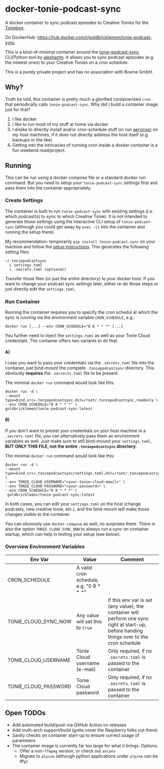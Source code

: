 # docker-tonie-podcast-sync
A docker container to sync podcast episodes to Creative Tonies for the [Toniebox](https://tonies.com/en-gb/tonieboxes/).

On DockerHub: https://hub.docker.com/r/goldbricklemon/tonie-podcast-sync

This is a kind-of-minimal container around the [tonie-podcast-sync](https://github.com/alexhartm/tonie-podcast-sync) CLI/Python tool by [alexhartm](https://github.com/alexhartm). It allows you to sync podcast episodes (e.g. the newest ones) to your Creative Tonies on a cron schedule.

This is a purely private project and has no association with Boxine GmbH.

## Why?

Truth be told, this container is pretty much a glorified containerized `cron` that periodically calls `tonie-podcast-sync`. Why did I build a container image just for that?

  1. I like docker
  2. I like to run most of my stuff at home via docker
  3. I dislike to directly install and/or cron-schedule stuff (or run [services](https://github.com/alexhartm/tonie-podcast-sync/issues/27)) on my host machines, if it does not directly address the host itself (e.g. backups or the like)
  4. Getting into the intricacies of running cron inside a docker container is a fun weekend read/project.


## Running

This can be run using a docker compose file or a standard docker run command. But you need to setup your `tonie-podcast-sync` settings first and pass them into the container appropriately.

### Create Settings
The container is built to run `tonie-podcast-sync` with existing settings (i.e. which podcast(s) to sync to which Creative Tonie). It is not intended to generate those settings using the interactive CLI setup of `tonie-podcast-sync` (although you could get away by `exec -it` into the container and running the setup there). 

My recommendation: temporarily `pip install tonie-podcast-sync` on your machine and follow the [setup instructions](https://github.com/alexhartm/tonie-podcast-sync?tab=readme-ov-file#via-cli). This generates the following setting files:

```
~/.toniepodcastsync
  L settings.toml
  L .secrets.toml (optional)
```

Transfer those files (or just the entire directory) to your docker host. If you want to change your podcast sync settings later, either re-do those steps or just directly edit the `settings.toml`.

### Run Container
Running the container requires you to specify the cron schedul at which the sync is running via the environment variable `CRON_SCHEDULE`, e.g.:

`docker run [...] --env CRON_SCHEDULE="0 8 * * *" [...]`

You further need to inject the `settings.toml` as well as your Tonie Cloud credentials. The container offers two variants to do that.

#### A)
I case you want to pass your credentials via the
`.secrets.toml` file into the contianer, just
bind-mount the complete `.toniepodcastsync` directory. This obviously **requires** the `.secrects.toml` file to be present.

The minimal `docker run` command would look like this:

```
docker run -d \
--mount type=bind,src=.toniepodcastsync,dst=/root/.toniepodcastsync,readonly \
--env CRON_SCHEDULE="0 8 * * *" \
goldbricklemon/tonie-podcast-sync:latest
```

#### B)
If you don't want to presist your credentials on your host machine in a `.secrets.toml` file, you can alternatively pass them as environment variables as well. Just make sure to still bind-mound your `settings.toml`, **BUT ONLY THIS FILE, not the entire `.toniepodcastsync` directory**.

The minimal `docker run` command would look like this:

```
docker run -d \
--mount type=bind,src=.toniepodcastsync/settings.toml,dst=/root/.toniepodcastsync/settings.toml,readonly \
--env TONIE_CLOUD_USERNAME="<your-tonie-cloud-email>" \
--env TONIE_CLOUD_PASSWORD="<your-password>" \
--env CRON_SCHEDULE="0 8 * * *" \
 goldbricklemon/tonie-podcast-sync:latest
```

In both cases, you can edit your `settings.toml` on the host (change podcasts, new creative tonie, etc.), and the bind-mount will make those changes visible to the container.

You can obviously use `docker-compose` as well, no surprises there. There is also the option `TONIE_CLOUD_SYNC_NOW` to always run a sync on container startup, which can help in testing your setup (see below).

### Overview Environment Variables

| Env Var               | Value                                   | Comment                                                                                                                                   |
|----------------------|-----------------------------------------|-------------------------------------------------------------------------------------------------------------------------------------------|
| CRON_SCHEDULE        | A valid cron schedule, e.g. "0 8 * * *" |                                                                                                                                           |
| TONIE_CLOUD_SYNC_NOW | Any value will set this to `true`       | If this env var is set (any value), the container will perform one sync right at start-up, before handing things over to the cron schedule |
| TONIE_CLOUD_USERNAME | Tonie Cloud username (e-mail)           | Only required, if no `.secrets.toml` is passed to the container                                                                           |
| TONIE_CLOUD_PASSWORD | Tonie Cloud password                    | Only required, if no `.secrets.toml` is passed to the container                                                                           |


## Open TODOs

  * Add automated build/push via GitHub Action on releases
  * Add multi-arch support/build (gotta cover the Raspberry folks out there)
  * Sanity checks on container start-up to ensure correct usage of parameters
  * The container image is currently far too large for what it brings. Options:
    + Offer a non-`ffmpeg` version, or check out `avconv`
    + Migrate to `alpine` (although python applications under `alpine` can be iffy)
